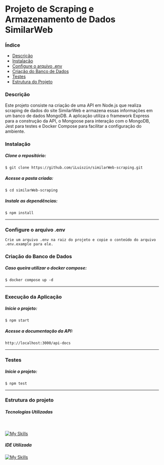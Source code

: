 # Projeto de Scraping e Armazenamento de Dados SimilarWeb

### Índice

<ul>
  <a href="#descrição"><li>Descrição</li></a>
  <a href="#instalação"><li>Instalação</li></a>
  <a href="#configure-o-arquivo-env"><li>Configure o arquivo .env</li></a>
  <a href="#criação-do-banco-de-dados"><li>Criação do Banco de Dados</li></a>
  <a href="#testes"><li>Testes</li></a>
  <a href="#estrutura-do-projeto"><li>Estrutura do Projeto</li></a>
</ul>

### Descrição

Este projeto consiste na criação de uma API em Node.js que realiza scraping de dados do site SimilarWeb e armazena essas informações em um banco de dados MongoDB. A aplicação utiliza o framework Express para a construção da API, o Mongoose para interação com o MongoDB, Jest para testes e Docker Compose para facilitar a configuração do ambiente.

### Instalação

##### Clone o repositório:

```
$ git clone https://github.com/iLuiszin/similarWeb-scraping.git
```

##### Acesse a pasta criada:

```
$ cd similarWeb-scraping
```

##### Instale as dependências:

```
$ npm install
```

---

### Configure o arquivo .env

```
Crie um arquivo .env na raiz do projeto e copie o conteúdo do arquivo .env.example para ele.
```

### Criação do Banco de Dados

##### Caso queira utilizar o docker compose:

```
$ docker compose up -d
```

---

### Execução da Aplicação

##### Inicie o projeto:

```
$ npm start
```

##### Acesse a documentação da API:

```
http://localhost:3000/api-docs
```

---

### Testes

##### Inicie o projeto:

```
$ npm test
```

---

### Estrutura do projeto

##### Tecnologias Utilizadas

<div style="display: inline_block"><br>

[![My Skills](https://skillicons.dev/icons?i=nodejs,express,mongodb,javascript,docker,jest)](https://skillicons.dev)

</div>

##### IDE Utilizada

<div>

[![My Skills](https://skillicons.dev/icons?i=vscode)](https://skillicons.dev)

</div>
